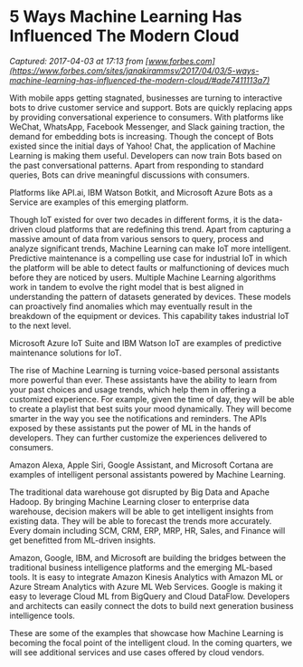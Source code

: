 # 5 Ways Machine Learning Has Influenced The Modern Cloud

_Captured: 2017-04-03 at 17:13 from [www.forbes.com](https://www.forbes.com/sites/janakirammsv/2017/04/03/5-ways-machine-learning-has-influenced-the-modern-cloud/#ade7411113a7)_

  


With mobile apps getting stagnated, businesses are turning to interactive bots to drive customer service and support. Bots are quickly replacing apps by providing conversational experience to consumers. With platforms like WeChat, WhatsApp, Facebook Messenger, and Slack gaining traction, the demand for embedding bots is increasing. Though the concept of Bots existed since the initial days of Yahoo! Chat, the application of Machine Learning is making them useful. Developers can now train Bots based on the past conversational patterns. Apart from responding to standard queries, Bots can drive meaningful discussions with consumers.

Platforms like API.ai, IBM Watson Botkit, and Microsoft Azure Bots as a Service are examples of this emerging platform.

Though IoT existed for over two decades in different forms, it is the data-driven cloud platforms that are redefining this trend. Apart from capturing a massive amount of data from various sensors to query, process and analyze significant trends, Machine Learning can make IoT more intelligent. Predictive maintenance is a compelling use case for industrial IoT in which the platform will be able to detect faults or malfunctioning of devices much before they are noticed by users. Multiple Machine Learning algorithms work in tandem to evolve the right model that is best aligned in understanding the pattern of datasets generated by devices. These models can proactively find anomalies which may eventually result in the breakdown of the equipment or devices. This capability takes industrial IoT to the next level.

Microsoft Azure IoT Suite and IBM Watson IoT are examples of predictive maintenance solutions for IoT.

The rise of Machine Learning is turning voice-based personal assistants more powerful than ever. These assistants have the ability to learn from your past choices and usage trends, which help them in offering a customized experience. For example, given the time of day, they will be able to create a playlist that best suits your mood dynamically. They will become smarter in the way you see the notifications and reminders. The APIs exposed by these assistants put the power of ML in the hands of developers. They can further customize the experiences delivered to consumers.

Amazon Alexa, Apple Siri, Google Assistant, and Microsoft Cortana are examples of intelligent personal assistants powered by Machine Learning.

  


The traditional data warehouse got disrupted by Big Data and Apache Hadoop. By bringing Machine Learning closer to enterprise data warehouse, decision makers will be able to get intelligent insights from existing data. They will be able to forecast the trends more accurately. Every domain including SCM, CRM, ERP, MRP, HR, Sales, and Finance will get benefitted from ML-driven insights.

Amazon, Google, IBM, and Microsoft are building the bridges between the traditional business intelligence platforms and the emerging ML-based tools. It is easy to integrate Amazon Kinesis Analytics with Amazon ML or Azure Stream Analytics with Azure ML Web Services. Google is making it easy to leverage Cloud ML from BigQuery and Cloud DataFlow. Developers and architects can easily connect the dots to build next generation business intelligence tools.

These are some of the examples that showcase how Machine Learning is becoming the focal point of the intelligent cloud. In the coming quarters, we will see additional services and use cases offered by cloud vendors.
